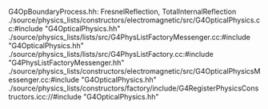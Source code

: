 G4OpBoundaryProcess.hh:                                  FresnelReflection, TotalInternalReflection
  ./source/physics_lists/constructors/electromagnetic/src/G4OpticalPhysics.cc:#include "G4OpticalPhysics.hh"
    ./source/physics_lists/lists/src/G4PhysListFactoryMessenger.cc:#include "G4OpticalPhysics.hh"
      ./source/physics_lists/lists/src/G4PhysListFactory.cc:#include "G4PhysListFactoryMessenger.hh"
    ./source/physics_lists/constructors/electromagnetic/src/G4OpticalPhysicsMessenger.cc:#include "G4OpticalPhysics.hh"
    ./source/physics_lists/constructors/factory/include/G4RegisterPhysicsConstructors.icc://#include "G4OpticalPhysics.hh"
      
